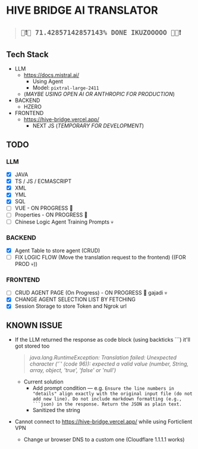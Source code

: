 # HIVE BRIDGE AI TRANSLATOR

> ## **`📢❗🚨 71.42857142857143% DONE IKUZOOOOO 🚨📢❗`**

## Tech Stack

- LLM
  - https://docs.mistral.ai/
    - Using Agent
    - Model: `pixtral-large-2411`
  - (_MAYBE USING OPEN AI OR ANTHROPIC FOR PRODUCTION_)
- BACKEND
  - HZERO
- FRONTEND
  - https://hive-bridge.vercel.app/
    - NEXT JS (_TEMPORARY FOR DEVELOPMENT_)

## TODO

### LLM

- [x] JAVA
- [x] TS / JS / ECMASCRIPT
- [x] XML
- [x] YML
- [x] SQL
- [ ] VUE - ON PROGRESS 🚨
- [ ] Properties - ON PROGRESS 🚨
- [ ] Chinese Logic Agent Training Prompts 💀

### BACKEND

- [x] Agent Table to store agent (CRUD)
- [ ] FIX LOGIC FLOW (Move the translation request to the frontend) ((FOR PROD 💀))

### FRONTEND

- [ ] CRUD AGENT PAGE (On Progress) - ON PROGRESS 🚨 gajadi 💀
- [x] CHANGE AGENT SELECTION LIST BY FETCHING
- [x] Session Storage to store Token and Ngrok url

## KNOWN ISSUE

- If the LLM returned the response as code block (using backticks ```) it'll got stored too

  > _java.lang.RuntimeException: Translation failed: Unexpected character ('`' (code 96)): expected a valid value (number, String, array, object, 'true', 'false' or 'null')_

  - Current solution
    - Add prompt condition — e.g. ` Ensure the line numbers in "details" align exactly with the original input file (do not add new line). Do not include markdown formatting (e.g., ```json) in the response. Return the JSON as plain text. `
    - Sanitized the string

- Cannot connect to https://hive-bridge.vercel.app/ while using Forticlient VPN
  - Change ur browser DNS to a custom one (Cloudflare 1.1.1.1 works)
